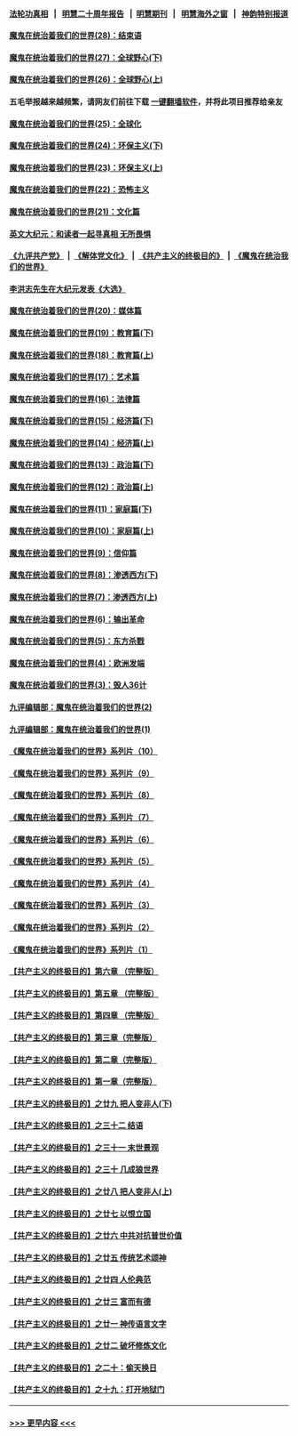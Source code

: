 #### [法轮功真相](https://github.com/gfw-breaker/truth/blob/master/README.md?t=0) &nbsp;&nbsp;|&nbsp;&nbsp; [明慧二十周年报告](https://github.com/gfw-breaker/mh-reports/blob/master/README.md?t=0) &nbsp;&nbsp;|&nbsp;&nbsp;[明慧期刊](https://github.com/gfw-breaker/mh-qikan) &nbsp;&nbsp;|&nbsp;&nbsp; [明慧海外之窗](https://github.com/gfw-breaker/mh-news/blob/master/README.md?t=0) &nbsp;&nbsp;|&nbsp;&nbsp; [神韵特别报道](https://github.com/gfw-breaker/mh-news/blob/master/shenyun.md?t=0)
#### [魔鬼在统治着我们的世界(28)：结束语](../pages/nsc422/n10936246.md?t=06251601) 
#### [魔鬼在统治着我们的世界(27)：全球野心(下)](../pages/nsc422/n10928319.md?t=06251601) 
#### [魔鬼在统治着我们的世界(26)：全球野心(上)](../pages/nsc422/n10900318.md?t=06251601) 
#### 五毛举报越来越频繁，请网友们前往下载 [一键翻墙软件](https://github.com/gfw-breaker/ssr-accounts)，并将此项目推荐给亲友
#### [魔鬼在统治着我们的世界(25)：全球化](../pages/nsc422/n10788205.md?t=06251601) 
#### [魔鬼在统治着我们的世界(24)：环保主义(下)](../pages/nsc422/n10695307.md?t=06251601) 
#### [魔鬼在统治着我们的世界(23)：环保主义(上)](../pages/nsc422/n10688613.md?t=06251601) 
#### [魔鬼在统治着我们的世界(22)：恐怖主义](../pages/nsc422/n10614727.md?t=06251601) 
#### [魔鬼在统治着我们的世界(21)：文化篇](../pages/nsc422/n10597706.md?t=06251601) 
#### [英文大纪元：和读者一起寻真相 无所畏惧](../pages/nsc422/n12542027.md?t=06251601) 
#### [《九评共产党》](https://github.com/begood0513/9ping.md/blob/master/README.md) &nbsp;|&nbsp; [《解体党文化》](../../../../jtdwh.md/blob/master/README.md)  &nbsp;|&nbsp; [《共产主义的终极目的》](../../../../gczydzjmd.md/blob/master/README.md) &nbsp;|&nbsp; [《魔鬼在统治我们的世界》](../../../../mgztzwmdsj.md/blob/master/README.md) 
#### [李洪志先生在大纪元发表《大选》](../pages/nsc422/n12534746.md?t=06251601) 
#### [魔鬼在统治着我们的世界(20)：媒体篇](../pages/nsc422/n10586579.md?t=06251601) 
#### [魔鬼在统治着我们的世界(19)：教育篇(下)](../pages/nsc422/n10564808.md?t=06251601) 
#### [魔鬼在统治着我们的世界(18)：教育篇(上)](../pages/nsc422/n10526970.md?t=06251601) 
#### [魔鬼在统治着我们的世界(17)：艺术篇](../pages/nsc422/n10499093.md?t=06251601) 
#### [魔鬼在统治着我们的世界(16)：法律篇](../pages/nsc422/n10485969.md?t=06251601) 
#### [魔鬼在统治着我们的世界(15)：经济篇(下)](../pages/nsc422/n10469975.md?t=06251601) 
#### [魔鬼在统治着我们的世界(14)：经济篇(上)](../pages/nsc422/n10457370.md?t=06251601) 
#### [魔鬼在统治着我们的世界(13)：政治篇(下)](../pages/nsc422/n10448270.md?t=06251601) 
#### [魔鬼在统治着我们的世界(12)：政治篇(上)](../pages/nsc422/n10444576.md?t=06251601) 
#### [魔鬼在统治着我们的世界(11)：家庭篇(下)](../pages/nsc422/n10440961.md?t=06251601) 
#### [魔鬼在统治着我们的世界(10)：家庭篇(上)](../pages/nsc422/n10435448.md?t=06251601) 
#### [魔鬼在统治着我们的世界(9)：信仰篇](../pages/nsc422/n10432159.md?t=06251601) 
#### [魔鬼在统治着我们的世界(8)：渗透西方(下)](../pages/nsc422/n10429603.md?t=06251601) 
#### [魔鬼在统治着我们的世界(7)：渗透西方(上)](../pages/nsc422/n10426013.md?t=06251601) 
#### [魔鬼在统治着我们的世界(6)：输出革命](../pages/nsc422/n10421536.md?t=06251601) 
#### [魔鬼在统治着我们的世界(5)：东方杀戮](../pages/nsc422/n10417707.md?t=06251601) 
#### [魔鬼在统治着我们的世界(4)：欧洲发端](../pages/nsc422/n10414890.md?t=06251601) 
#### [魔鬼在统治着我们的世界(3)：毁人36计](../pages/nsc422/n10411583.md?t=06251601) 
#### [九评编辑部：魔鬼在统治着我们的世界(2)](../pages/nsc422/n10410036.md?t=06251601) 
#### [九评编辑部：魔鬼在统治着我们的世界(1)](../pages/nsc422/n10406825.md?t=06251601) 
#### [《魔鬼在统治着我们的世界》系列片（10）](../pages/nsc422/n12292670.md?t=06251601) 
#### [《魔鬼在统治着我们的世界》系列片（9）](../pages/nsc422/n12290859.md?t=06251601) 
#### [《魔鬼在统治着我们的世界》系列片（8）](../pages/nsc422/n12287445.md?t=06251601) 
#### [《魔鬼在统治着我们的世界》系列片（7）](../pages/nsc422/n12283425.md?t=06251601) 
#### [《魔鬼在统治着我们的世界》系列片（6）](../pages/nsc422/n12282314.md?t=06251601) 
#### [《魔鬼在统治着我们的世界》系列片（5）](../pages/nsc422/n12281419.md?t=06251601) 
#### [《魔鬼在统治着我们的世界》系列片（4）](../pages/nsc422/n12274024.md?t=06251601) 
#### [《魔鬼在统治着我们的世界》系列片（3）](../pages/nsc422/n12271322.md?t=06251601) 
#### [《魔鬼在统治着我们的世界》系列片（2）](../pages/nsc422/n12269049.md?t=06251601) 
#### [《魔鬼在统治着我们的世界》系列片（1）](../pages/nsc422/n12267575.md?t=06251601) 
#### [【共产主义的终极目的】第六章 （完整版）](../pages/nsc422/n11428913.md?t=06251601) 
#### [【共产主义的终极目的】第五章 （完整版）](../pages/nsc422/n11428912.md?t=06251601) 
#### [【共产主义的终极目的】第四章 （完整版）](../pages/nsc422/n11428907.md?t=06251601) 
#### [【共产主义的终极目的】第三章（完整版）](../pages/nsc422/n11428848.md?t=06251601) 
#### [【共产主义的终极目的】第二章（完整版）](../pages/nsc422/n11428831.md?t=06251601) 
#### [【共产主义的终极目的】第一章（完整版）](../pages/nsc422/n11417651.md?t=06251601) 
#### [【共产主义的终极目的】之廿九 把人变非人(下)](../pages/nsc422/n11344140.md?t=06251601) 
#### [【共产主义的终极目的】之三十二 结语](../pages/nsc422/n11360535.md?t=06251601) 
#### [【共产主义的终极目的】之三十一 末世景观](../pages/nsc422/n11351129.md?t=06251601) 
#### [【共产主义的终极目的】之三十 几成狼世界](../pages/nsc422/n11348280.md?t=06251601) 
#### [【共产主义的终极目的】之廿八 把人变非人(上)](../pages/nsc422/n11340492.md?t=06251601) 
#### [【共产主义的终极目的】之廿七 以恨立国](../pages/nsc422/n11336944.md?t=06251601) 
#### [【共产主义的终极目的】之廿六 中共对抗普世价值](../pages/nsc422/n11324785.md?t=06251601) 
#### [【共产主义的终极目的】之廿五 传统艺术颂神](../pages/nsc422/n11296396.md?t=06251601) 
#### [【共产主义的终极目的】之廿四 人伦典范](../pages/nsc422/n11296397.md?t=06251601) 
#### [【共产主义的终极目的】之廿三 富而有德](../pages/nsc422/n11283598.md?t=06251601) 
#### [【共产主义的终极目的】之廿一 神传语言文字](../pages/nsc422/n11263265.md?t=06251601) 
#### [【共产主义的终极目的】之廿二 破坏修炼文化](../pages/nsc422/n11245728.md?t=06251601) 
#### [【共产主义的终极目的】之二十：偷天换日](../pages/nsc422/n11238846.md?t=06251601) 
#### [【共产主义的终极目的】之十九：打开地狱门](../pages/nsc422/n11206376.md?t=06251601) 

----
#### [ >>> 更早内容 <<< ](../indexes/nsc422-earlier.md)
